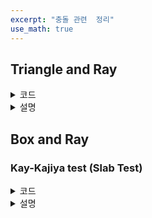```yaml
---
excerpt: "충돌 관련  정리"
use_math: true
---
```


## Triangle and Ray

<details>
<summary> 코드 </summary>
<div markdown="1">

{% highlight c++ %}


bool Math::RayTriangleIntersection(
	const Vector3& ray_pos, const Vector3& ray_dir, 
	const Vector3& p0, const Vector3& p1, const Vector3& p2, 
	Vector3& out_hit_pos, Vector3& out_hit_norm, float& farT)
{
	// Find the triangles normal
	Vector3 v10 = p1 - p0;
	Vector3 v20 = p2 - p0;
	Vector3 normal = Vector3::Cross(v10, v20).Normalize();

	// Facing Check
	const float d = Vector3::Dot(normal, ray_dir);
	if (abs(d) >= 1e-5f)
	{
		const float hitT = Vector3::Dot(normal, p0 - ray_pos) / d;
		if (hitT > 0.0f && hitT * ray_dir.Length() < farT)
		{
			Vector3 hit_pos = ray_pos + ray_dir * hitT;
			Vector3 vh0 = hit_pos - p0;

			float dot1010 = Vector3::Dot(v10, v10);
			float dot2020 = Vector3::Dot(v20, v20);
			float dot1020 = Vector3::Dot(v10, v20);

			float dot20h0 = Vector3::Dot(v20, vh0);
			float dot10h0 = Vector3::Dot(v10, vh0);

			const float det = 1.0f / (dot1020 * dot1020 - dot1010 * dot2020);
			float u = (dot1020 * dot20h0 - dot2020 * dot10h0) * det;
			float v = (dot1020 * dot10h0 - dot1010 * dot20h0) * det;

			if (u >= 0.0f && v >= 0.0f && u + v <= 1.0f)
			{
				farT = hitT;
				out_hit_pos = hit_pos;
				out_hit_norm = normal;
				return true;
			}
		}
	}

	return false;
}

{% endhighlight %}

</div></details>

<details>
<summary> 설명 </summary>
<div markdown="1">

<br/>

DirectX 예제에 [코드](https://gpgstudy.com/forum/viewtopic.php?t=9473) 가 유명한 것으로 알고 있다. 위 코드는 그건 아니고 어디서 본 코드를 약간 변형한 것이다. 이 방법은 [koreascience](http://www.koreascience.or.kr/article/JAKO201209640670424.pdf) 에서 제안한 것처럼 uv 체크만 바꿔서 평행사변형 충돌 체크로 확장 할 수도 있다.

다른 파라미터는 직관적인데 ```farT``` 는 설명이 필요하다. 이는 반직선의 길이를 의미하며(그래서 엄밀하게는 반직선이 아니다) 가장 가까운 면을 찾을 때 이 값을 업데이트 하며 사용하면 된다.

#### 평면과의 교점

```normal``` 이 만드는 평면과 ```ray_pos``` 에서 ```ray_dir``` 방향의 반직선과의 교점을 계산한다. 교점계산은 평면에 반직선을 투영시켜서 구하며 식은 다음과 같다.

$$ \mathrm{HitPos} = \mathrm{RayPos} + \vec{\mathrm{RayDir}} 
\cfrac { \vec{n} \cdot \vec{ (p_0 - RayPos)} } { \vec{n} \cdot \vec{RayDir} } $$

이때 분모가 0 이되면 안되는데, ```normal``` 과 ```ray_dir``` 이 평행한 경우에 해당한다. 이를 첫번째 분기에서 체크한다.

```ray_pos``` 에서 시작하는 선은 뒤로가면 안되므로 $$ \vec{\mathrm{RayDir}} $$ 의 계수가 양수가 되어야한다. 또한 그 길이가 ```farT``` 보다 작아야한다. 이를 두번째 분기에서 체크한다.

#### 삼각형 내부 판별

$$ \mathrm{A} =  \begin{bmatrix} \vec{v_{10} } & \vec{v_{20}} \end{bmatrix}  $$ 
이고, 
$$ \vec{hv_0}  = \mathrm{HitPos} - \mathrm{v}_0 $$ 라고하자. 그러면 $$u$$, $$v$$ 는 다음의 식으로 표현할 수 있다.

$$ \mathrm{A} \begin{bmatrix} u \\ v \end{bmatrix}   =  \vec{hv_0}$$

이때 $$\mathrm{A}$$ 의 Rank 가 2 이므로 [Left Inverse](https://en.wikipedia.org/wiki/Generalized_inverse#Construction) 를 사용해 위 식을 풀 수 있다.

$$ \begin{multline}
\begin{bmatrix} u \\ v \end{bmatrix}  
= 

(\mathrm{A}^T \mathrm{A})^{-1}  \mathrm{A}^T \vec{hv_0} 
=

\begin{bmatrix} 
\vec{v_{10} } \cdot \vec{v_{10}} &  \vec{v_{10} } \cdot \vec{v_{20}} \\
\vec{v_{20} } \cdot \vec{v_{10}} &  \vec{v_{20} } \cdot \vec{v_{20}} \\
\end{bmatrix} ^{-1}
\begin{bmatrix} 
\vec{v_{10} } \\
\vec{v_{20} } \\
\end{bmatrix} 
\vec{hv_0}
\\ \\ \shoveleft
=

\cfrac {1} {
\vec{v_{10} } \cdot \vec{v_{10}} \times  \vec{v_{20} } \cdot \vec{v_{20}} 
-
\vec{v_{10} } \cdot \vec{v_{20}}  \times \vec{v_{20} } \cdot \vec{v_{10}}
}
\begin{bmatrix} 
\vec{v_{20} } \cdot \vec{v_{20}} &  -\vec{v_{10} } \cdot \vec{v_{20}} \\
-\vec{v_{20} } \cdot \vec{v_{10}} &  \vec{v_{10} } \cdot \vec{v_{10}} \\
\end{bmatrix}
\begin{bmatrix} 
\vec{v_{10} } \cdot \vec{hv_0} \\
\vec{v_{20} } \cdot \vec{hv_0} \\
\end{bmatrix} 

\end{multline}$$

이렇게 구한 $$u$$, $$v$$ 를 가지고 삼각형 내부에 점이 있는지 판단하는 방법을 사용하면 된다.

</div></details>



## Box and Ray

### Kay-Kajiya test (Slab Test)

<details>
<summary> 코드 </summary>
<div markdown="1">

{% highlight c++ %}

bool CollideHelpers::Cube2Ray(const UCubeCollider* in, const Ray& ray, float& out_dist)
{
	if (!in) return false;

	// initalize
	const Matrix world = in->GetTransform()->GetWorldMatrix();
	const Vector3 size = in->size * 0.5f * in->GetTransform()->GetScale();
	const Vector3 center = in->GetTransform()->GetPosition();
	const Vector3 axis[3] = { 
		world.Rotate(Vector3(1, 0, 0)).Normalize(), 
		world.Rotate(Vector3(0, 1, 0)).Normalize(), 
		world.Rotate(Vector3(0, 0, 1)).Normalize() };
	const Vector3 p = center - ray.pos;

	float minValue = -FLT_MAX, maxValue = FLT_MAX;

	// X, Y, Z 축에 대해서 수행
	for (int i = 0; i < 3; i++)  
	{
		float e = Vector3::Dot(axis[i], p);
		float f = Vector3::Dot(axis[i], ray.dir);
		if (!Math::IsNearlyZero(f)) {
			float t1 = (e - size[i]) / f;   // minValue
			float t2 = (e + size[i]) / f;   // maxValue
			if (t1 > t2) std::swap(t1, t2); // 회전에 따라 대소역전 보정

			minValue = std::max(minValue, t1);
			maxValue = std::min(maxValue, t2); 

			if (minValue > maxValue) return false; // Check
			if (maxValue < 0) return false; 
		}
		else if (std::abs(e) >= size[i])
			return false;
	}
	
	out_dist = minValue;

	return true;
}

{% endhighlight %}

</div></details>


<details>
<summary> 설명 </summary>
<div markdown="1">

<br/>

![OBBRAY01](/Posts/Graphics/OBBRay.png)

RealTime Rending 2ed 에서 소개하는 3가지 방법 중 첫번째로 많이 알려져 있다.

우선 두가지 개념을 정의한다.
+ 충돌체크할 박스의 면을 연장시켜서 만든 영역을 __Slab__ 라 하자. (위 그림의 십자가 영역)
+ 박스는 서로 평행한 면이 한쌍씩 있는데, 각각에 겹치는 위치를 ```RayPos``` 부터의 길이를 기준으로 ```MinValue```, ```MaxValue``` 라고 부르자.

전략은 Slab 과 Ray 가 겹치는 구간을 확인하는 것이다. 만약 박스와 충돌한다면 위 그림처럼 ```MinValue``` 들은 ```MaxValue``` 들보다 작게 된다. 이를 체크하는 것이 요지이다.

#### Slab

그럼 어떻게 Slab 과 Ray 간의 교점을 구할까? 사실 교점까지 구할 필요는 없고 ```RayPos``` 부터 교점까지의 길이만 구하면 된다. 그래서 OBB 처럼 Projection 을 응용하면 된다.

우선 ```RayPos```부터 Box 의 Center 까지의 벡터를 구하고, 이를 Box 를 이루는 면에 투영한 길이를 구한다(내적으로 간단히 구해진다). 여기서 박스의 ```Size``` 를 더하고 빼면 Slab 을 이루는 두 면이 투영된 길이가 된다. (위 그림의 빨간선이 이를 나타내는 보조선이다.)

이 길이는 삼각형의 닮을을 사용해서 ```RayDir``` 상의 길이로 바꿀 수 있다. ```RayDir``` 의 길이는 ```1``` 이므로 ```RayDir``` 을 Box 에 면에 투영한 길이를 나누면 된다. 

만약 ```RayDir``` 과 면이 수직하다면 Box 의 ```Size``` 와 Center 까지의 벡터가 투영된 길이를 비교하면 된다. ```Size``` 보다 작야아지 박스 안에 있게된다.


</div></details>